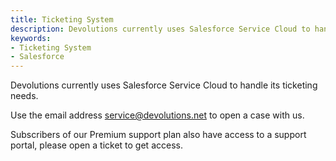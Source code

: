```yaml
---
title: Ticketing System
description: Devolutions currently uses Salesforce Service Cloud to handle its ticketing needs. Use the email address service@devolutions.net to open a case with us.
keywords:
- Ticketing System
- Salesforce
---
```


Devolutions currently uses Salesforce Service Cloud to handle its ticketing needs.

Use the email address [service@devolutions.net](mailto:service@devolutions.net) to open a case with us.

Subscribers of our Premium support plan also have access to a support portal, please open a ticket to get access.

